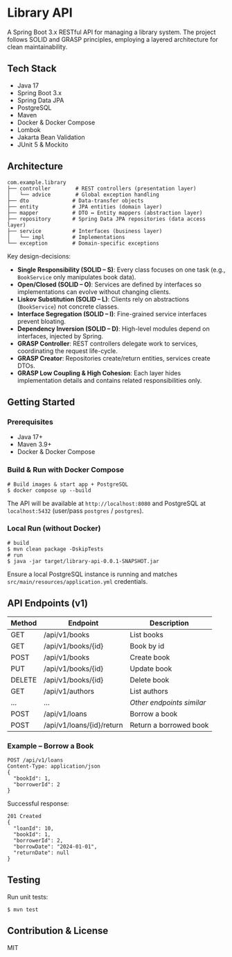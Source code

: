 # Library API

A Spring Boot 3.x RESTful API for managing a library system. The project follows SOLID and GRASP principles, employing a layered architecture for clean maintainability.

## Tech Stack

* Java 17
* Spring Boot 3.x
* Spring Data JPA
* PostgreSQL
* Maven
* Docker & Docker Compose
* Lombok
* Jakarta Bean Validation
* JUnit 5 & Mockito

## Architecture

```
com.example.library
├── controller        # REST controllers (presentation layer)
│   └── advice        # Global exception handling
├── dto              # Data-transfer objects
├── entity           # JPA entities (domain layer)
├── mapper           # DTO ↔ Entity mappers (abstraction layer)
├── repository       # Spring Data JPA repositories (data access layer)
├── service          # Interfaces (business layer)
│   └── impl         # Implementations
└── exception        # Domain-specific exceptions
```

Key design-decisions:

* **Single Responsibility (SOLID – S)**: Every class focuses on one task (e.g., `BookService` only manipulates book data).
* **Open/Closed (SOLID – O)**: Services are defined by interfaces so implementations can evolve without changing clients.
* **Liskov Substitution (SOLID – L)**: Clients rely on abstractions (`BookService`) not concrete classes.
* **Interface Segregation (SOLID – I)**: Fine-grained service interfaces prevent bloating.
* **Dependency Inversion (SOLID – D)**: High-level modules depend on interfaces, injected by Spring.
* **GRASP Controller**: REST controllers delegate work to services, coordinating the request life-cycle.
* **GRASP Creator**: Repositories create/return entities, services create DTOs.
* **GRASP Low Coupling & High Cohesion**: Each layer hides implementation details and contains related responsibilities only.

## Getting Started

### Prerequisites

* Java 17+
* Maven 3.9+
* Docker & Docker Compose

### Build & Run with Docker Compose

```
# Build images & start app + PostgreSQL
$ docker compose up --build
```

The API will be available at `http://localhost:8080` and PostgreSQL at `localhost:5432` (user/pass `postgres` / `postgres`).

### Local Run (without Docker)

```
# build
$ mvn clean package -DskipTests
# run
$ java -jar target/library-api-0.0.1-SNAPSHOT.jar
```

Ensure a local PostgreSQL instance is running and matches `src/main/resources/application.yml` credentials.

## API Endpoints (v1)

| Method | Endpoint                   | Description              |
|--------|---------------------------|--------------------------|
| GET    | /api/v1/books             | List books               |
| GET    | /api/v1/books/{id}        | Book by id               |
| POST   | /api/v1/books             | Create book              |
| PUT    | /api/v1/books/{id}        | Update book              |
| DELETE | /api/v1/books/{id}        | Delete book              |
| GET    | /api/v1/authors           | List authors             |
| …      | …                         | _Other endpoints similar_|
| POST   | /api/v1/loans             | Borrow a book            |
| POST   | /api/v1/loans/{id}/return | Return a borrowed book   |

### Example – Borrow a Book

```
POST /api/v1/loans
Content-Type: application/json
{
  "bookId": 1,
  "borrowerId": 2
}
```

Successful response:

```
201 Created
{
  "loanId": 10,
  "bookId": 1,
  "borrowerId": 2,
  "borrowDate": "2024-01-01",
  "returnDate": null
}
```

## Testing

Run unit tests:

```
$ mvn test
```

## Contribution & License

MIT 